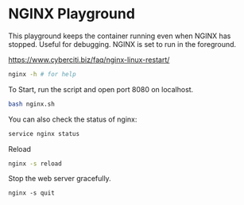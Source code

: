 # NGINX Playground

This playground keeps the container running even when NGINX has stopped. Useful for debugging.
NGINX is set to run in the foreground.

https://www.cyberciti.biz/faq/nginx-linux-restart/

```bash
nginx -h # for help
```

To Start, run the script and open port 8080 on localhost.

```bash
bash nginx.sh
```

You can also check the status of nginx:

```bash
service nginx status
```

Reload

```bash
nginx -s reload
```

Stop the web server gracefully.
```
nginx -s quit
```
